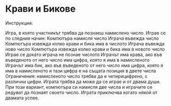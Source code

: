 # Крави и Бикове

Инструкции:

Игра, в която участникът трябва да познаеш намислено число. Играе се по следния начин:
Компютъра намисля число
Играча въвежда число
Компютъра извежда колко крави и бика има в числото
Играча въвежда ново число
Компютъра извежда колко крави и бика има в новото число
Играе се докато играча не познае числото
Играчът има крава, ако във въведеното от него число има цифра, която я има в намисленото
Играчът има бик, ако във въведеното от него число има цифра, която я има в намисленото и тази цифра е на същата позиция в двете числа
Ограничения: намисленото число трябва да е четирицифрено, с различни цифри.
Играта трябва да може да се играе и от двама души. При този вариант, компютъра си намисля две числа и играчите се редуват да познаят своето число. Играта приключва когато някой от двамата успее.
